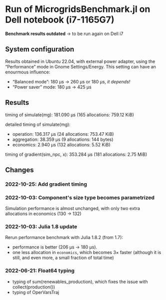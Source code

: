 # Run of MicrogridsBenchmark.jl on Dell notebook (i7-1165G7)

**Benchmark results outdated** -> to be run again on Dell i7

## System configuration

Results obtained in Ubuntu 22.04, with external power adapter,
using the “Performance” mode in Gnome Settings/Energy.
This setting can have an enourmous influence:
- “Balanced mode”: 180 µs → 260 µs or 180 µs, *it depends!*
- “Power saver” mode: 180 µs → 425 µs

## Results

timing of simulate(mg):  181.090 μs (165 allocations: 759.12 KiB)

detailed timing of simulate(mg):
- operation:  136.317 μs (24 allocations: 753.47 KiB)
- aggregation:  38.359 μs (9 allocations: 144 bytes)
- economics:  2.940 μs (132 allocations: 5.52 KiB)

timing of gradient(sim_npc, x):  353.284 μs (181 allocations: 2.75 MiB)


## Changes

### 2022-10-25: Add gradient timing

### 2022-10-03: Component's size type becomes parametrized

Simulation performance is almost unchanged,
with only two extra allocations in economics (130 → 132)

### 2022-10-03: Julia 1.8 update

Rerun performance benchmark with Julia 1.8.2 (from 1.7):
- performance is better (206 µs → 180 µs).
- one less allocation in `economics`, which becomes 3× faster (although it is still, and even more, a small fraction of total time)

### 2022-06-21: Float64 typing

- typing of sum(renewables_production), which fixes the issue with collect(production())
- typing of OperVarsTraj

